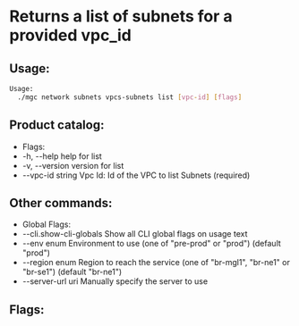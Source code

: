 # Returns a list of subnets for a provided vpc_id

## Usage:
```bash
Usage:
  ./mgc network subnets vpcs-subnets list [vpc-id] [flags]
```

## Product catalog:
- Flags:
- -h, --help            help for list
- -v, --version         version for list
- --vpc-id string   Vpc Id: Id of the VPC to list Subnets (required)

## Other commands:
- Global Flags:
- --cli.show-cli-globals   Show all CLI global flags on usage text
- --env enum               Environment to use (one of "pre-prod" or "prod") (default "prod")
- --region enum            Region to reach the service (one of "br-mgl1", "br-ne1" or "br-se1") (default "br-ne1")
- --server-url uri         Manually specify the server to use

## Flags:
```bash

```

